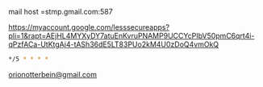 
mail host =stmp.gmail.com:587 



https://myaccount.google.com/lesssecureapps?pli=1&rapt=AEjHL4MYXyDY7atuEnKvruPNAMP9UCCYcPIbV50pmC6qrt4i-qPzfACa-UtKtgAj4-tASh36dE5LT83PUo2kM4U0zDoQ4vmOkQ

  ```sh
  */5 * * * *
  ```


orionotterbein@gmail.com
